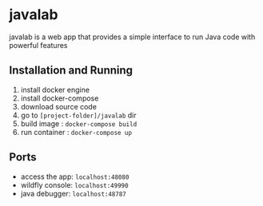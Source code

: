 # javalab
javalab is a web app that provides a simple interface to run Java code with powerful features

## Installation and Running

1. install docker engine
2. install docker-compose
3. download source code
4. go to ``` [project-folder]/javalab ```  dir
5. build image : ``` docker-compose build ```
6. run container : ``` docker-compose up ```

## Ports
* access the app: ``` localhost:48080 ```
* wildfly console: ``` localhost:49990 ```
* java debugger: ``` localhost:48787 ```
